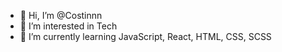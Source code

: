 - 👋 Hi, I’m @Costinnn
- 👀 I’m interested in Tech
- 🌱 I’m currently learning JavaScript, React, HTML, CSS, SCSS

<!---
Costinnn/Costinnn is a ✨ special ✨ repository because its `README.md` (this file) appears on your GitHub profile.
You can click the Preview link to take a look at your changes.
--->
